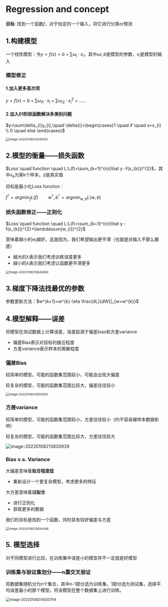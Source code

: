 # Regression and concept

**目标**: 找到一个函数$f$，对于给定的一个输入，将它进行分类or预测

## 1.构建模型

一个线性模型：令$y=f(x)=b+\sum \omega_{i} ·x_{i}$，其中$\omega_{}i,b_{}$是模型的参数，$x_{i}$是模型的输入

### 模型修正

#### 1.加入更多高次项

$y=f(x)=b+\sum\omega_{i1} ·x_{i} + \sum \omega_{i2} ·x^{2}_{i}+……$

#### 2.加入01阶跃函数解决多类别问题

$y=\sum\delta_{i}y_{i},\quad \delta{i}=\begin{cases}1 \quad if \quad x=x_{i} \\ 0 \quad else \end{cases}$

<img src="\image\image-20220108212049125.png" alt="image-20220108212049125" style="zoom:67%;" />

## 2.模型的衡量——损失函数

$Loss \quad function \quad L:L(f)=\sum_{k=1}^{n}(\hat y -f(x_{k}))^{2}$，其中$x_{k}$为第k个样本，$\hat y$是真实值

目标是最小化Loss function：

$f^{*}=argmin_{f}L(f) \qquad w^{*},b^{*}=argmin_{w,b}L(w,b)$

### 损失函数修正——正则化

$Loss \quad function \quad L:L(f)=\sum_{k=1}^{n}(\hat y -f(x_{k}))^{2}+\lambda\sum(w_{i})^{2}$

意味着越小的$w_{i}$越好，这是因为，我们希望输出更平滑（也就是对输入不那么敏感）

* 越大的$\lambda$表示我们考虑训练误差更多
* 越小的$\lambda$表示我们考虑让函数更平滑更多

<img src="\image\image-20220108212642883.png" alt="image-20220108212642883" style="zoom:67%;" />

## 3.梯度下降法找最优的参数

参数更新方法：$w^{k+1}=w^{k}-\eta \frac{dL}{dW}|_{w=w^{k}}$

## 4.模型解释——误差

将模型在测试数据上计算误差，误差起源于偏差bias和方差variance

* 偏差Bias表示对目标的接近程度
* 方差variance表示样本的离散程度

### 偏差Bias

较简单的模型，可能的函数集范围较小，可能会出现大偏差

较复杂的模型，可能的函数集范围比较大，偏差往往较小

<img src="\image\image-20220108213551309.png" alt="image-20220108213551309" style="zoom:67%;" />

### 方差variance

较简单的模型，可能的函数集范围较小，方差往往较小（约不容易被样本数据影响）

较复杂的模型，可能的函数集范围比较大，方差往往较大

![image-20220108213820939](\image\image-20220108213820939.png)

### Bias v.s. Variance

大偏差意味着**拟合程度低**

* 重新设计一个更复杂模型，考虑更多的特征

大方差意味着**过拟合**

* 进行正则化
* 获取更多的数据

我们的目标是找到一个函数，同时具有较好偏差与方差

<img src="\image\image-20220108213934458.png" alt="image-20220108213934458" style="zoom:67%;" />

## 5. 模型选择

对不同模型进行比较，在训练集中误差小的模型并不一定就是好模型

### 训练集与验证集划分——n重交叉验证

将数据集随机分为n个集合，其中n-1部分选为训练集，1部分选为测试集，选择平均误差最小的那个模型。将该模型在整个数据集上进行训练。

<img src="\image\image-20220108214550794.png" alt="image-20220108214550794" style="zoom:80%;" />